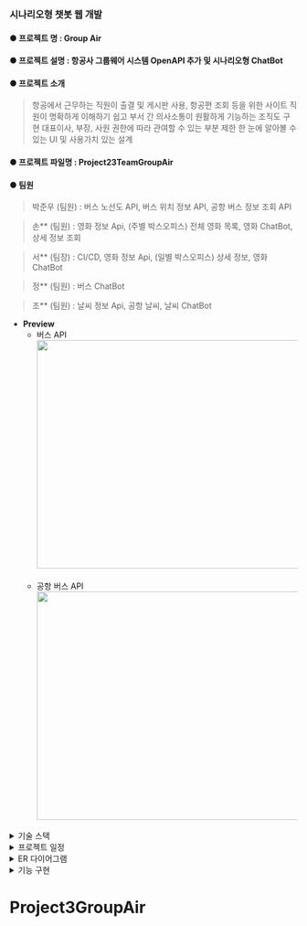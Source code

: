 ### 시나리오형 챗봇 웹 개발

#### **● 프로젝트 명** : Group Air

#### **● 프로젝트 설명** : 항공사 그룹웨어 시스템 OpenAPI 추가 및 시나리오형 ChatBot

#### **● 프로젝트 소개**

> 항공에서 근무하는 직원이 출결 및 게시판 사용, 항공편 조회 등을 위한 사이트
> 직원이 명확하게 이해하기 쉽고 부서 간 의사소통이 원활하게 기능하는 조직도 구현
> 대표이사, 부장, 사원 권한에 따라 관여할 수 있는 부분 제한
> 한 눈에 알아볼 수 있는 UI 및 사용가치 있는 설계

#### **● 프로젝트 파일명** : Project23TeamGroupAir

#### **● 팀원**

> 박준우 (팀원) : 버스 노선도 API, 버스 위치 정보 API, 공항 버스 정보 조회 API

> 손** (팀원) : 영화 정보 Api, (주별 박스오피스) 전체 영화 목록, 영화 ChatBot, 상세 정보 조회

> 서** (팀장) : CI/CD, 영화 정보 Api, (일별 박스오피스) 상세 정보, 영화 ChatBot

> 정** (팀원) : 버스 ChatBot

> 조** (팀원) : 날씨 정보 Api, 공항 날씨, 날씨 ChatBot

- **Preview**<br>
    - 버스 API
      <br>
      <img src="https://github.com/qkrwnsdn981204/ParkJunwooProjects/assets/154858222/ba022ad0-49ae-46a4-b6eb-07476d82542d" width="800" height="400"/>
      <br>
      <br>
    - 공항 버스 API
      <br>
      <img src="https://github.com/qkrwnsdn981204/ParkJunwooProjects/assets/154858222/ce89e7af-45ce-4b25-bc10-a39e79aacd63" width="800" height="400"/>

<details>

<summary> 기술 스택 </summary>

| 카테고리       | 요소                                                                                                                                     |
|------------|----------------------------------------------------------------------------------------------------------------------------------------|
| 프로그래밍 언어   | JAVA                                                                                                                                   |
| 개발 툴       | IntelliJ                                                                                                                               |
| 프레임워크      | Spring Boot 2.7.11                                                                                                                     |
| 라이브러리 및 DI | Spring WEB(MVC), Thymeleaf, Spring Data JPA, Lombok, SpringSecurity5 <br/>, websocket, validation, OAuth2, security, komoran, queryDsl |
| 데이터베이스     | MySql8                                                                                                                                 |
| ORM        | Spring Data JPA (JAVA(SQL)) , MyBatis                                                                                                  |
| 템플릿 엔진     | Thymeleaf (HTML + Data)                                                                                                                |
| Frontend   | css, javaScript, html, ajax                                                                                                            |
| API        | OpenWeather API, kakao Map API, 공공데이터 포털, 영화진흥위원회, tmdb                                                                                |
| 설정         | application.yml, application-oauth2.yml                                                                                                |

</details>

<details>

<summary> 프로젝트 일정 </summary>

![img.png](images/Project3/project3plan.png)

</details>

<details>

<summary> ER 다이어그램 </summary>

![img.png](images/Project3/project3ERD.png)

</details>

<details>

<summary> 기능 구현 </summary>

- 버스 노선도 API

### 버스 조회 기능

| **No** | **기능**   | **설명**                          |
|--------|----------|---------------------------------|
| 1      | 버스 조회    | 버스 번호를 통한 버스 노선 조회, 버스 노선별 색 표시 |
| 2      | 노선 조회    | 정류장과 해당 버스 노선이 kakaoMap 으로 표시   |
| 3      | 정류장 조회   | 지도에 해당 정류장 표시                   |
| 4      | 정류장 상세조회 | 정류장 상세정보 및 로드뷰 표시               |

### 버스 위치 정보 API

| **No** | **기능**     | **설명**             |
|--------|------------|--------------------|
| 1      | 버스 위치 표시   | 해당 노선의 현재 버스 위치 표시 |
| 2      | 버스 도착 전 표시 | 다음 정류장 ID 표시       |

### 공항 버스 정보 조회 API

| **No** | **기능**   | **설명**          |
|--------|----------|-----------------|
| 1      | 지역 별 조회  | 도착지 별로 공항 버스 조회 |
| 2      | 버스 상세 정보 | 해당 버스 노선과 정보 표시 |


</details>


# Project3GroupAir
